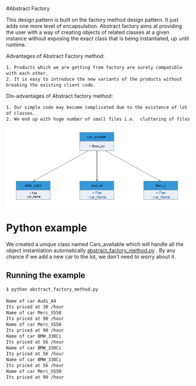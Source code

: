 #Abstract Factory 

This design pattern is built on the factory method design pattern. It just adds one more level of encapsulation. Abstract factory aims at providing the user with a way of creating objects of related classes at a given instance without exposing the exact class that is being instantiated, up until runtime. 

Advantages of Abstract Factory method:

    1. Products which we are getting from factory are surely compatible with each other.
    2. It is easy to introduce the new variants of the products without breaking the existing client code.

Dis-advantages of Abstract factory method:

    1. Our simple code may become complicated due to the existence of lot of classes.
    2. We end up with huge number of small files i.e.  cluttering of files
	
![UML of  Abstract Factory](uml.png "UML class diagram of Abstract Factory Method")


# Python example 
We created a unique class named Cars_avaliable which will handle all the object instantiation automatically [abstract_factory_method.py](abstract_factory_method.py) . By any chance if we add a new car to the lot, we don’t need to worry about it.

## Running the example

```
$ python abstract_factory_method.py

Name of car Audi_A4
Its priced at 30 /hour
Name of car Merc_S550
Its priced at 90 /hour
Name of car Merc_S550
Its priced at 90 /hour
Name of car BMW_330Ci
Its priced at 56 /hour
Name of car BMW_330Ci
Its priced at 56 /hour
Name of car BMW_330Ci
Its priced at 56 /hour
Name of car Merc_S550
Its priced at 90 /hour

```
